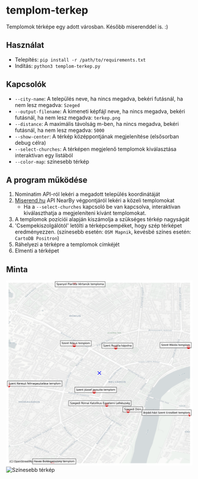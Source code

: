 # templom-terkep
Templomok térképe egy adott városban. Később miserenddel is. :)

## Használat

- Telepítés: `pip install -r /path/to/requirements.txt`
- Indítás: `python3 templom-terkep.py`

## Kapcsolók

- `--city-name`: A település neve, ha nincs megadva, bekéri futásnál, ha nem lesz megadva: `Szeged`
- `--output-filename`: A kimeneti képfájl neve, ha nincs megadva, bekéri futásnál, ha nem lesz megadva: `terkep.png`
- `--distance`: A maximális távolság m-ben, ha nincs megadva, bekéri futásnál, ha nem lesz megadva: `5000`
- `--show-center`: A térkép középpontjának megjelenítése (elsősorban debug célra)
- `--select-churches`: A térképen megjelenő templomok kiválasztása interaktívan egy listából
- `--color-map`: színesebb térkép

## A program működése

1. Nominatim API-ról lekéri a megadott település koordinátáját
2. [Miserend.hu](miserend.hu) API NearBy végpontjáról lekéri a közeli templomokat
    - Ha a `--select-churches` kapcsoló be van kapcsolva, interaktívan kiválaszthatja a megjeleníteni kívánt templomokat.
3. A templomok pozíciói alapján kiszámolja a szükséges térkép nagyságát
4. 'Csempekiszolgálótól' letölti a térképcsempéket, hogy szép térképet eredményezzen. (színesebb esetén: `OSM Mapnik`, kevésbé színes esetén: `CartoDB Positron`)
5. Ráhelyezi a térképre a templomok címkéjét
6. Elmenti a térképet

## Minta
![Kevésbé színes térkép](terkep.png)
![Színesebb térkép](terkep_szines.png)

